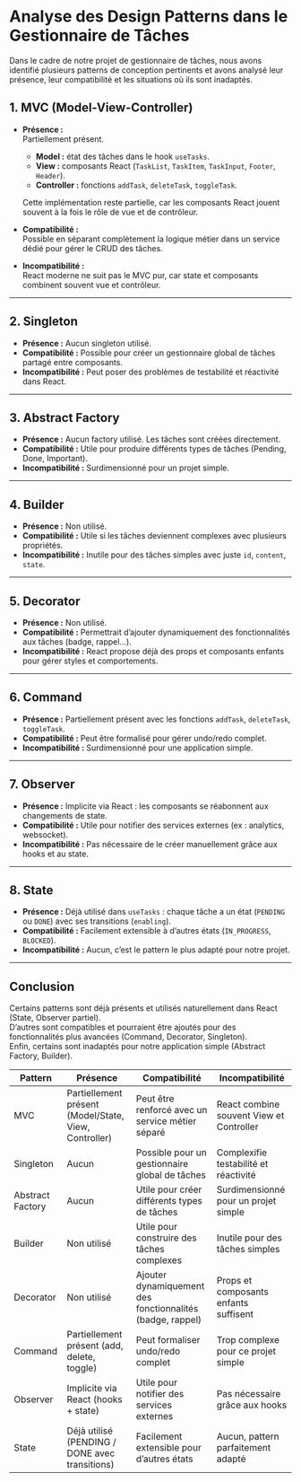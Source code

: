 # Analyse des Design Patterns dans le Gestionnaire de Tâches

Dans le cadre de notre projet de gestionnaire de tâches, nous avons identifié plusieurs patterns de conception pertinents et avons analysé leur présence, leur compatibilité et les situations où ils sont inadaptés.

## 1. MVC (Model-View-Controller)

- **Présence :**  
  Partiellement présent.  
  - **Model :** état des tâches dans le hook `useTasks`.  
  - **View :** composants React (`TaskList`, `TaskItem`, `TaskInput`, `Footer`, `Header`).  
  - **Controller :** fonctions `addTask`, `deleteTask`, `toggleTask`.  

  Cette implémentation reste partielle, car les composants React jouent souvent à la fois le rôle de vue et de contrôleur.

- **Compatibilité :**  
  Possible en séparant complètement la logique métier dans un service dédié pour gérer le CRUD des tâches.

- **Incompatibilité :**  
  React moderne ne suit pas le MVC pur, car state et composants combinent souvent vue et contrôleur.

---

## 2. Singleton

- **Présence :** Aucun singleton utilisé.  
- **Compatibilité :** Possible pour créer un gestionnaire global de tâches partagé entre composants.  
- **Incompatibilité :** Peut poser des problèmes de testabilité et réactivité dans React.

---

## 3. Abstract Factory

- **Présence :** Aucun factory utilisé. Les tâches sont créées directement.  
- **Compatibilité :** Utile pour produire différents types de tâches (Pending, Done, Important).  
- **Incompatibilité :** Surdimensionné pour un projet simple.

---

## 4. Builder

- **Présence :** Non utilisé.  
- **Compatibilité :** Utile si les tâches deviennent complexes avec plusieurs propriétés.  
- **Incompatibilité :** Inutile pour des tâches simples avec juste `id`, `content`, `state`.

---

## 5. Decorator

- **Présence :** Non utilisé.  
- **Compatibilité :** Permettrait d’ajouter dynamiquement des fonctionnalités aux tâches (badge, rappel…).  
- **Incompatibilité :** React propose déjà des props et composants enfants pour gérer styles et comportements.

---

## 6. Command

- **Présence :** Partiellement présent avec les fonctions `addTask`, `deleteTask`, `toggleTask`.  
- **Compatibilité :** Peut être formalisé pour gérer undo/redo complet.  
- **Incompatibilité :** Surdimensionné pour une application simple.

---

## 7. Observer

- **Présence :** Implicite via React : les composants se réabonnent aux changements de state.  
- **Compatibilité :** Utile pour notifier des services externes (ex : analytics, websocket).  
- **Incompatibilité :** Pas nécessaire de le créer manuellement grâce aux hooks et au state.

---

## 8. State

- **Présence :** Déjà utilisé dans `useTasks` : chaque tâche a un état (`PENDING` ou `DONE`) avec ses transitions (`enabling`).  
- **Compatibilité :** Facilement extensible à d’autres états (`IN_PROGRESS`, `BLOCKED`).  
- **Incompatibilité :** Aucun, c’est le pattern le plus adapté pour notre projet.

---

## Conclusion

Certains patterns sont déjà présents et utilisés naturellement dans React (State, Observer partiel).  
D’autres sont compatibles et pourraient être ajoutés pour des fonctionnalités plus avancées (Command, Decorator, Singleton).  
Enfin, certains sont inadaptés pour notre application simple (Abstract Factory, Builder).




| Pattern           | Présence                                  | Compatibilité                                         | Incompatibilité                          |
|------------------|------------------------------------------|-----------------------------------------------------|-----------------------------------------|
| MVC               | Partiellement présent (Model/State, View, Controller) | Peut être renforcé avec un service métier séparé    | React combine souvent View et Controller |
| Singleton         | Aucun                                      | Possible pour un gestionnaire global de tâches      | Complexifie testabilité et réactivité    |
| Abstract Factory  | Aucun                                      | Utile pour créer différents types de tâches        | Surdimensionné pour un projet simple    |
| Builder           | Non utilisé                                | Utile pour construire des tâches complexes         | Inutile pour des tâches simples         |
| Decorator         | Non utilisé                                | Ajouter dynamiquement des fonctionnalités (badge, rappel) | Props et composants enfants suffisent   |
| Command           | Partiellement présent (add, delete, toggle) | Peut formaliser undo/redo complet                  | Trop complexe pour ce projet simple     |
| Observer          | Implicite via React (hooks + state)       | Utile pour notifier des services externes          | Pas nécessaire grâce aux hooks          |
| State             | Déjà utilisé (PENDING / DONE avec transitions) | Facilement extensible pour d’autres états         | Aucun, pattern parfaitement adapté      |

